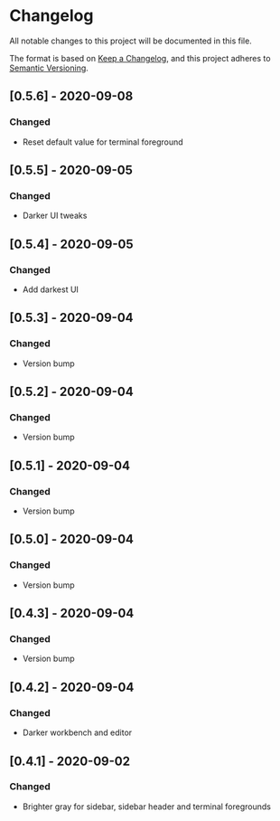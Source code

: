 # Changelog
All notable changes to this project will be documented in this file.

The format is based on [Keep a Changelog](https://keepachangelog.com/en/1.0.0/),
and this project adheres to [Semantic Versioning](https://semver.org/spec/v2.0.0.html).

## [0.5.6] - 2020-09-08
### Changed
- Reset default value for terminal foreground

## [0.5.5] - 2020-09-05
### Changed
- Darker UI tweaks

## [0.5.4] - 2020-09-05
### Changed
- Add darkest UI

## [0.5.3] - 2020-09-04
### Changed
- Version bump

## [0.5.2] - 2020-09-04
### Changed
- Version bump

## [0.5.1] - 2020-09-04
### Changed
- Version bump

## [0.5.0] - 2020-09-04
### Changed
- Version bump

## [0.4.3] - 2020-09-04
### Changed
- Version bump

## [0.4.2] - 2020-09-04
### Changed
- Darker workbench and editor

## [0.4.1] - 2020-09-02
### Changed
- Brighter gray for sidebar, sidebar header and terminal foregrounds
